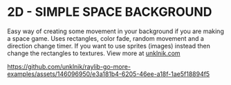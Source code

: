 
# 2D - SIMPLE SPACE BACKGROUND

Easy way of creating some movement in your background if you are making a space game. Uses rectangles, color fade, random movement and a direction change timer. If you want to use sprites (images) instead then change the rectangles to textures. View more at [unklnik.com](https://unklnik.com/posts/2d-moving-space-background/)

https://github.com/unklnik/raylib-go-more-examples/assets/146096950/e3a181b4-6205-46ee-a18f-1ae5f18894f5

